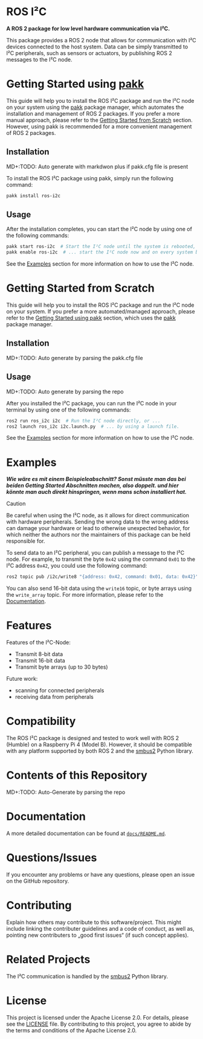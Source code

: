 # ROS I²C

**A ROS 2 package for low level hardware communication via I²C.**

This package provides a ROS 2 node that allows for communication with I²C devices connected to the host system. Data can be simply transmitted to I²C peripherals, such as sensors or actuators, by publishing ROS 2 messages to the I²C node.

# Getting Started using [pakk](https://github.com/iCampus-Wildau/pakk)

This guide will help you to install the ROS I²C package and run the I²C node on your system using the [pakk](https://github.com/iCampus-Wildau/pakk) package manager, which automates the installation and management of ROS 2 packages. If you prefer a more manual approach, please refer to the [Getting Started from Scratch](#getting-started-from-scratch) section. However, using pakk is recommended for a more convenient management of ROS 2 packages.

## Installation

MD+:TODO: Auto generate with markdwon plus if pakk.cfg file is present

To install the ROS I²C package using pakk, simply run the following command:

```bash
pakk install ros-i2c
```

## Usage

After the installation completes, you can start the I²C node by using one of the following commands:

```bash
pakk start ros-i2c  # Start the I²C node until the system is rebooted, or ...
pakk enable ros-i2c  # ... start the I²C node now and on every system boot.
```

See the [Examples](#examples) section for more information on how to use the I²C node.

# Getting Started from Scratch 

This guide will help you to install the ROS I²C package and run the I²C node on your system. If you prefer a more automated/managed approach, please refer to the [Getting Started using pakk](#getting-started-using-pakk) section, which uses the [pakk](https://github.com/iCampus-Wildau/pakk) package manager.

## Installation 

MD+:TODO: Auto generate by parsing the pakk.cfg file

## Usage 

MD+:TODO: Auto generate by parsing the repo

After you installed the I²C package, you can run the I²C node in your terminal by using one of the following commands:

```bash
ros2 run ros_i2c i2c  # Run the I²C node directly, or ...
ros2 launch ros_i2c i2c.launch.py  # ... by using a launch file.
```

See the [Examples](#examples) section for more information on how to use the I²C node.

# Examples

***Wie wäre es mit einem Beispieleabschnitt? Sonst müsste man das bei beiden Getting Started Abschnitten machen, also doppelt. und hier könnte man auch direkt hinspringen, wenn mans schon installiert hat.***

> [!CAUTION]
> Be careful when using the I²C node, as it allows for direct communication with hardware peripherals. Sending the wrong data to the wrong address can damage your hardware or lead to otherwise unexpected behavior, for which neither the authors nor the maintainers of this package can be held responsible for.

To send data to an I²C peripheral, you can publish a message to the I²C node. For example, to transmit the byte `0x42` using the command `0x01` to the I²C address `0x42`, you could use the following command:

```bash
ros2 topic pub /i2c/write8 "{address: 0x42, command: 0x01, data: 0x42}"
```

You can also send 16-bit data using the `write16` topic, or byte arrays using the `write_array` topic. For more information, please refer to the [Documentation](#documentation).

# Features

Features of the I²C-Node:
- Transmit 8-bit data
- Transmit 16-bit data
- Transmit byte arrays (up to 30 bytes)

Future work:
- scanning for connected peripherals
- receiving data from peripherals

# Compatibility

The ROS I²C package is designed and tested to work well with ROS 2 (Humble) on a Raspberry Pi 4 (Model B). However, it should be compatible with any platform supported by both ROS 2 and the [smbus2](https://github.com/kplindegaard/smbus2) Python library.

# Contents of this Repository

MD+:TODO: Auto-Generate by parsing the repo

# Documentation

A more detailed documentation can be found at [`docs/README.md`](docs/README.md).

# Questions/Issues

If you encounter any problems or have any questions, please open an issue on the GitHub repository.

# Contributing
Explain how others may contribute to this software/project. This might include linking the contributer guidelines and a code of conduct, as well as, pointing new contributers to „good first issues“ (if such concept applies).

# Related Projects

The I²C communication is handled by the [smbus2](https://github.com/kplindegaard/smbus2) Python library.

# License

This project is licensed under the Apache License 2.0. For details, please see the [LICENSE](LICENCE) file. By contributing to this project, you agree to abide by the terms and conditions of the Apache License 2.0.
